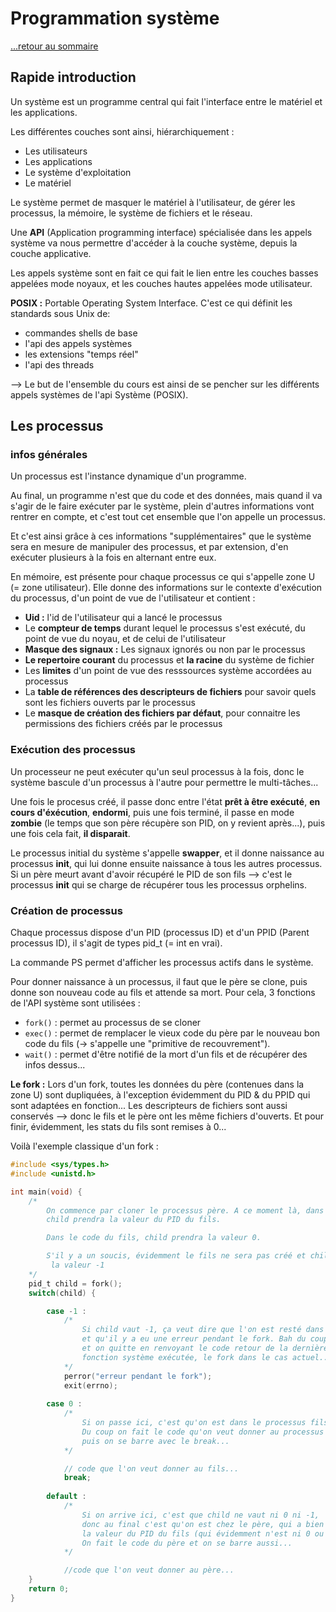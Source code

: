 # Programmation système

[...retour au sommaire](../intro.md)

## Rapide introduction

Un système est un programme central qui fait l'interface entre le matériel et les applications.

Les différentes couches sont ainsi, hiérarchiquement :

* Les utilisateurs
* Les applications
* Le système d'exploitation
* Le matériel

Le système permet de masquer le matériel à l'utilisateur, de gérer les processus, la mémoire, le système de fichiers et le réseau. 

Une **API** (Application programming interface) spécialisée dans les appels système va nous permettre d'accéder à la couche système, depuis la couche applicative.

Les appels système sont en fait ce qui fait le lien entre les couches basses appelées mode noyaux, et les couches hautes appelées mode utilisateur.

**POSIX :** Portable Operating System Interface.
C'est ce qui définit les standards sous Unix de:

* commandes shells de base
* l'api des appels systèmes
* les extensions "temps réel"
* l'api des threads

--> Le but de l'ensemble du cours est ainsi de se pencher sur les différents appels systèmes de l'api Système (POSIX).

## Les processus

### infos générales 
Un processus est l'instance dynamique d'un programme.

Au final, un programme n'est que du code et des données, mais quand il va s'agir de le faire exécuter par le système, plein d'autres informations vont rentrer en compte, et c'est tout cet ensemble que l'on appelle un processus.

Et c'est ainsi grâce à ces informations "supplémentaires" que le système sera en mesure de manipuler des processus, et par extension, d'en exécuter plusieurs à la fois en alternant entre eux.

En mémoire, est présente pour chaque processus ce qui s'appelle zone U (= zone utilisateur). Elle donne des informations sur le contexte d'exécution du processus, d'un point de vue de l'utilisateur et contient :

* **Uid :** l'id de l'utilisateur qui a lancé le processus 
* Le **compteur de temps** durant lequel le processus s'est exécuté, du point de vue du noyau, et de celui de l'utilisateur
* **Masque des signaux :** Les signaux ignorés ou non par le processus
* **Le repertoire courant** du processus et **la racine** du système de fichier
* Les **limites** d'un point de vue des resssources système accordées au processus
* La **table de références des descripteurs de fichiers** pour savoir quels sont les fichiers ouverts par le processus
* Le **masque de création des fichiers par défaut**, pour connaitre les permissions des fichiers créés par le processus
  
### Exécution des processus

Un processeur ne peut exécuter qu'un seul processus à la fois, donc le système bascule d'un processus à l'autre pour permettre le multi-tâches...

Une fois le procesus créé, il passe donc entre l'état **prêt à être exécuté**, **en cours d'éxécution**, **endormi**, puis une fois terminé, il passe en mode **zombie** (le temps que son père récupère son PID, on y revient après...), puis une fois cela fait, **il disparait**.

Le processus initial du système s'appelle **swapper**, et il donne naissance au processus **init**, qui lui donne ensuite naissance à tous les autres processus.
Si un père meurt avant d'avoir récupéré le PID de son fils --> c'est le processus **init** qui se charge de récupérer tous les processus orphelins.

### Création de processus

Chaque processus dispose d'un PID (processus ID) et d'un PPID (Parent processus ID), il s'agit de types pid_t (= int en vrai).

La commande PS permet d'afficher les processus actifs dans le système.

Pour donner naissance à un processus, il faut que le père se clone, puis donne son nouveau code au fils et attende sa mort. Pour cela, 3 fonctions de l'API système sont utilisées :

* `fork()` : permet au processus de se cloner
* `exec()` : permet de remplacer le vieux code du père par le nouveau bon code du fils (-> s'appelle une "primitive de recouvrement").
* `wait()` : permet d'être notifié de la mort d'un fils et de récupérer des infos dessus...

**Le fork :**
Lors d'un fork, toutes les données du père (contenues dans la zone U) sont dupliquées, à l'exception évidemment du PID & du PPID qui sont adaptées en fonction...
Les descripteurs de fichiers sont aussi conservés --> donc le fils et le père ont les même fichiers d'ouverts.
Et pour finir, évidemment, les stats du fils sont remises à 0...

Voilà l'exemple classique d'un fork :
```c
#include <sys/types.h>
#include <unistd.h>

int main(void) {
    /* 
        On commence par cloner le processus père. A ce moment là, dans le code du père, 
        child prendra la valeur du PID du fils. 

        Dans le code du fils, child prendra la valeur 0. 

        S'il y a un soucis, évidemment le fils ne sera pas créé et child contiendra
         la valeur -1 
    */
    pid_t child = fork();
    switch(child) {

        case -1 : 
            /*
                Si child vaut -1, ça veut dire que l'on est resté dans le processus père, 
                et qu'il y a eu une erreur pendant le fork. Bah du coup on le précise, 
                et on quitte en renvoyant le code retour de la dernière 
                fonction système exécutée, le fork dans le cas actuel...
            */
            perror("erreur pendant le fork");
            exit(errno);
        
        case 0 :
            /*
                Si on passe ici, c'est qu'on est dans le processus fils. 
                Du coup on fait le code qu'on veut donner au processus fils,
                puis on se barre avec le break...
            */

            // code que l'on veut donner au fils...
            break;
        
        default :
            /*
                Si on arrive ici, c'est que child ne vaut ni 0 ni -1, 
                donc au final c'est qu'on est chez le père, qui a bien pris 
                la valeur du PID du fils (qui évidemment n'est ni 0 ou -1).
                On fait le code du père et on se barre aussi...
            */

            //code que l'on veut donner au père...
    }
    return 0;
}
```

